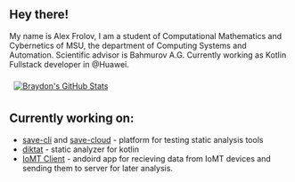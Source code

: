## Hey there!
My name is Alex Frolov, I am a student of Computational Mathematics and Cybernetics of MSU, the department of Computing Systems and Automation. Scientific advisor is Bahmurov A.G. Currently working as Kotlin Fullstack developer in @Huawei.

<a href="https://github.com/sanyavertolet">
  <img align="center" style="margin:0.5rem" src="https://github-readme-stats-git-masterrstaa-rickstaa.vercel.app/api?username=sanyavertolet&show_icons=true&line_height=27&count_private=true&title_color=ffffff&text_color=c9cacc&icon_color=4AB097&bg_color=1A2B34" alt="Braydon's GitHub Stats" />
</a>

## Currently working on:
 - [save-cli](https://github.com/analysis-dev/save-cli) and [save-cloud](https://github.com/analysis-dev/save-cloud) - platform for testing static analysis tools
 - [diktat](https://github.com/analysis-dev/diktat) - static analyzer for kotlin
 - [IoMT Client](https://github.com/lalekz/iomt-android) - andoird app for recieving data from IoMT devices and sending them to server for later analysis.


<!--
**sanyavertolet/sanyavertolet** is a ✨ _special_ ✨ repository because its `README.md` (this file) appears on your GitHub profile.

Here are some ideas to get you started:

- 🔭 I’m currently working on ...
- 🌱 I’m currently learning ...
- 👯 I’m looking to collaborate on ...
- 🤔 I’m looking for help with ...
- 💬 Ask me about ...
- 📫 How to reach me: ...
- 😄 Pronouns: ...
- ⚡ Fun fact: ...
-->
